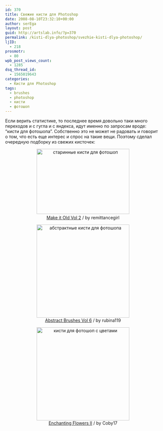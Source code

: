 ```yaml
---
id: 370
title: Свежие кисти для Photoshop
date: 2008-08-10T23:32:10+00:00
author: serEga
layout: post
guid: http://artslab.info/?p=370
permalink: /kisti-dlya-photoshop/svezhie-kisti-dlya-photoshop/
ljID:
  - 218
prosmotr:
  - 80
wpb_post_views_count:
  - 1285
dsq_thread_id:
  - 1565019643
categories:
  - Кисти для Photoshop
tags:
  - brushes
  - photoshop
  - кисти
  - фотошоп
---
```

Если верить статистике, то последнее время довольно таки много переходов и с гугла и с яндекса, идут именно по запросам вроде: &#8220;кисти для фотошопа&#8221;. Собственно это не может не радовать и говорит о том, что есть еще интерес и спрос на такие вещи. Поэтому сделал очередную подборку из свежих кисточек:

<p style="text-align: center;">
  <a href="http://googledrive.com/host/0B9lHVSSSdxdxd0hjdUdmRzY3Tjg/Make_it_Old_Vol_Brushes.jpg"><img src="http://googledrive.com/host/0B9lHVSSSdxdxd0hjdUdmRzY3Tjg/Make_it_Old_Vol_Brushes-300x210.jpg" alt="старинные кисти для фотошоп" title="Make_it_Old_Vol_Brushes" width="300" height="210" class="aligncenter size-medium wp-image-4428" srcset="http://googledrive.com/host/0B9lHVSSSdxdxd0hjdUdmRzY3Tjg/Make_it_Old_Vol_Brushes-300x210.jpg 300w, http://googledrive.com/host/0B9lHVSSSdxdxd0hjdUdmRzY3Tjg/Make_it_Old_Vol_Brushes.jpg 683w" sizes="(max-width: 300px) 100vw, 300px" /></a><a href="http://remittancegirl.deviantart.com/art/Make-it-Old-Vol-2-94382265" target="_blank"><br /> Make it Old Vol 2</a> / by remittancegirl
</p>

<p style="text-align: center;">
  <a href="http://googledrive.com/host/0B9lHVSSSdxdxd0hjdUdmRzY3Tjg/Abstract_Brushes_For_Photoshop.jpg"><img src="http://googledrive.com/host/0B9lHVSSSdxdxd0hjdUdmRzY3Tjg/Abstract_Brushes_For_Photoshop-300x300.jpg" alt="абстрактные кисти для фотошопа" title="Abstract_Brushes_For_Photoshop" width="300" height="300" class="aligncenter size-medium wp-image-4429" srcset="http://googledrive.com/host/0B9lHVSSSdxdxd0hjdUdmRzY3Tjg/Abstract_Brushes_For_Photoshop-300x300.jpg 300w, http://googledrive.com/host/0B9lHVSSSdxdxd0hjdUdmRzY3Tjg/Abstract_Brushes_For_Photoshop-100x100.jpg 100w, http://googledrive.com/host/0B9lHVSSSdxdxd0hjdUdmRzY3Tjg/Abstract_Brushes_For_Photoshop.jpg 800w" sizes="(max-width: 300px) 100vw, 300px" /></a><br /> <a href="http://rubina119.deviantart.com/art/Abstract-Brushes-Vol-6-91826399" target="_blank">Abstract Brushes Vol 6</a> / by rubina119
</p>

<p style="text-align: center;">
  <a href="http://googledrive.com/host/0B9lHVSSSdxdxd0hjdUdmRzY3Tjg/Florar_and_Enchanting_Brushes.jpg"><img src="http://googledrive.com/host/0B9lHVSSSdxdxd0hjdUdmRzY3Tjg/Florar_and_Enchanting_Brushes-300x300.jpg" alt="кисти для фотошоп с цветами" title="Florar_and_Enchanting_Brushes" width="300" height="300" class="aligncenter size-medium wp-image-4431" srcset="http://googledrive.com/host/0B9lHVSSSdxdxd0hjdUdmRzY3Tjg/Florar_and_Enchanting_Brushes-300x300.jpg 300w, http://googledrive.com/host/0B9lHVSSSdxdxd0hjdUdmRzY3Tjg/Florar_and_Enchanting_Brushes-100x100.jpg 100w, http://googledrive.com/host/0B9lHVSSSdxdxd0hjdUdmRzY3Tjg/Florar_and_Enchanting_Brushes.jpg 500w" sizes="(max-width: 300px) 100vw, 300px" /></a><br /> <a href="http://coby17.deviantart.com/art/Enchanting-Flowers-II-92099280" target="_blank">Enchanting Flowers II</a> / by Coby17
</p>
